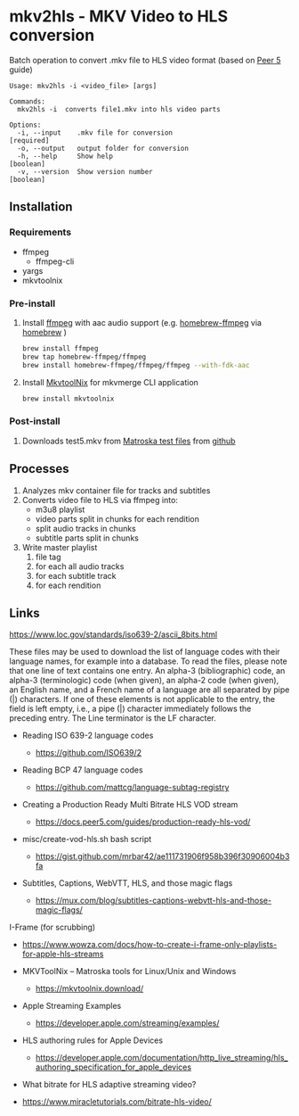 # mkv2hls - MKV Video to HLS conversion

Batch operation to convert .mkv file to HLS video format (based on [Peer 5](https://docs.peer5.com/guides/production-ready-hls-vod/) guide)

````
Usage: mkv2hls -i <video_file> [args]

Commands:
  mkv2hls -i  converts file1.mkv into hls video parts

Options:
  -i, --input    .mkv file for conversion                             [required]
  -o, --output   output folder for conversion
  -h, --help     Show help                                             [boolean]
  -v, --version  Show version number                                   [boolean]
````

## Installation

### Requirements 
  - ffmpeg
      - ffmpeg-cli
  - yargs
  - mkvtoolnix

### Pre-install

1. Install [ffmpeg](https://ffmpeg.org/) with aac audio support (e.g. [homebrew-ffmpeg](https://github.com/homebrew-ffmpeg/homebrew-ffmpeg) via [homebrew](https://formulae.brew.sh/) )

    ````sh
    brew install ffmpeg
    brew tap homebrew-ffmpeg/ffmpeg
    brew install homebrew-ffmpeg/ffmpeg/ffmpeg --with-fdk-aac
    ````

1. Install [MkvtoolNix](https://mkvtoolnix.download/) for mkvmerge CLI application
    ````sh
    brew install mkvtoolnix
    ````

### Post-install
1. Downloads test5.mkv from [Matroska test files](https://github.com/Matroska-Org/matroska-test-files/) from [github](https://github.com/Matroska-Org/matroska-test-files/blob/master/test_files/test5.mkv)


## Processes
1. Analyzes mkv container file for tracks and subtitles 
1. Converts video file to HLS via ffmpeg into:
    - m3u8 playlist
    - video parts split in chunks for each rendition
    - split audio tracks in chunks
    - subtitle parts split in chunks
1. Write master playlist 
    1. file tag
    1. for each all audio tracks
    1. for each subtitle track
    1. for each rendition 

## Links

https://www.loc.gov/standards/iso639-2/ascii_8bits.html

These files may be used to download the list of language codes with their language names, for example into a database. To read the files, please note that one line of text contains one entry. An alpha-3 (bibliographic) code, an alpha-3 (terminologic) code (when given), an alpha-2 code (when given), an English name, and a French name of a language are all separated by pipe (|) characters. If one of these elements is not applicable to the entry, the field is left empty, i.e., a pipe (|) character immediately follows the preceding entry. The Line terminator is the LF character. 

- Reading ISO 639-2 language codes
  - https://github.com/ISO639/2

- Reading BCP 47 language codes
  - https://github.com/mattcg/language-subtag-registry

- Creating a Production Ready Multi Bitrate HLS VOD stream
  - https://docs.peer5.com/guides/production-ready-hls-vod/

- misc/create-vod-hls.sh bash script
  - https://gist.github.com/mrbar42/ae111731906f958b396f30906004b3fa

- Subtitles, Captions, WebVTT, HLS, and those magic flags 
  - https://mux.com/blog/subtitles-captions-webvtt-hls-and-those-magic-flags/

I-Frame (for scrubbing)
 - https://www.wowza.com/docs/how-to-create-i-frame-only-playlists-for-apple-hls-streams

- MKVToolNix – Matroska tools for Linux/Unix and Windows 
  - https://mkvtoolnix.download/

- Apple Streaming Examples
  - https://developer.apple.com/streaming/examples/

- HLS authoring rules for Apple Devices
  - https://developer.apple.com/documentation/http_live_streaming/hls_authoring_specification_for_apple_devices

- What bitrate for HLS adaptive streaming video?
 - https://www.miracletutorials.com/bitrate-hls-video/